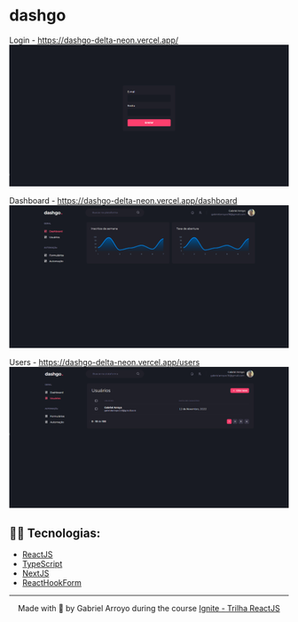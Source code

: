 <h1>dashgo</h1>

Login - https://dashgo-delta-neon.vercel.app/
<img src="/public/Screenshot_1.png"/>

Dashboard - https://dashgo-delta-neon.vercel.app/dashboard
<img src="/public/Screenshot_2.png"/>

Users - https://dashgo-delta-neon.vercel.app/users
<img src="/public/Screenshot_3.png"/>

## 👨‍💻 Tecnologias:
- [ReactJS](https://reactjs.org)
- [TypeScript](https://www.typescriptlang.org/)
- [NextJS](https://nextjs.org/)
- [ReactHookForm](https://react-hook-form.com/)

---

<p align="center">Made with 💜 by Gabriel Arroyo during the course 
  <a href="https://rocketseat.com.br/ignite/" target="_blank">Ignite - Trilha ReactJS</a>
</p>
